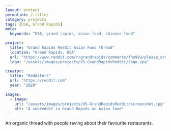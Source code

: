 ```yaml
---
layout: project
permalink: /:title/
category: projects
tags: [USA, Grand Rapids]
meta:
  keywords: "USA, grand rapids, asian food, chinese food"

project:
  title: "Grand Rapids Reddit Asian Food Thread"
  location: "Grand Rapids, USA"
  url: "https://www.reddit.com/r/grandrapids/comments/fho99u/please_order_chinese_food_to_eat_these_americans/"
  logo: "/assets/images/projects/US-GrandRapidsReddit/logo.jpg"

creator:
  title: "Redditers"
  url: "https://reddit.com"
  year: "2020"

images:
  - image:
    url: "/assets/images/projects/US-GrandRapidsReddit/screenshot.jpg"
    alt: "A subreddit in Grand Rapids on Asian food"
---
```

<p>An organic thread with people raving about their favourite restaurants.</p>